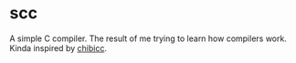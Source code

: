 # scc
A simple C compiler. The result of me trying to learn how compilers work. Kinda inspired by [chibicc](https://github.com/rui314/chibicc).
